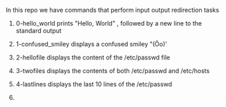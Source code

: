 In this repo we have commands that perform input output redirection tasks

1. 0-hello_world prints "Hello, World" , followed by a new line to the standard output

2. 1-confused_smiley displays a confused smiley "(Ôo)'

3. 2-hellofile displays the content of the /etc/passwd file

4. 3-twofiles displays the contents of both /etc/passwd and /etc/hosts

5. 4-lastlines displays the last 10 lines of the /etc/passwd

6. 